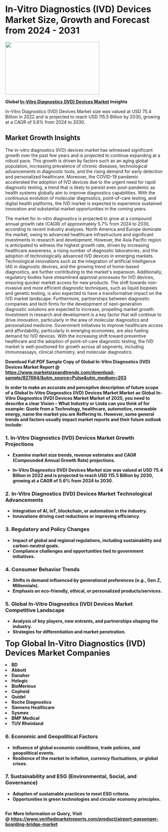 <H1>In-Vitro Diagnostics (IVD) Devices Market Size, Growth and Forecast from 2024 - 2031</H1><img class="aligncenter size-medium wp-image-584254" src="https://thirdeyenews.in/wp-content/uploads/2024/09/Global-Market-Research-300x168.jpeg" alt="" width="300" height="168" /><p><strong>Global&nbsp;<a href="https://www.marketsizeandtrends.com/download-sample/827664/&amp;utm_source=Pulse&amp;utm_medium=203">In-Vitro Diagnostics (IVD) Devices Market</a> Insights</strong></p><p>In-Vitro Diagnostics (IVD) Devices Market size was valued at USD 75.4 Billion in 2022 and is projected to reach USD 115.5 Billion by 2030, growing at a CAGR of 5.6% from 2024 to 2030.</p><p><h2>Market Growth Insights</h2> <p>The in-vitro diagnostics (IVD) devices market has witnessed significant growth over the past few years and is projected to continue expanding at a robust pace. This growth is driven by factors such as an aging global population, increasing prevalence of chronic diseases, technological advancements in diagnostic tools, and the rising demand for early detection and personalized healthcare. Moreover, the COVID-19 pandemic accelerated the adoption of IVD devices due to the urgent need for rapid diagnostic testing, a trend that is likely to persist even post-pandemic as health systems globally aim to improve diagnostics capabilities. With the continuous evolution of molecular diagnostics, point-of-care testing, and digital health platforms, the IVD market is expected to experience sustained innovation and substantial market opportunities in the coming years.</p> <p><strong></strong></p> <p>The market for in-vitro diagnostics is projected to grow at a compound annual growth rate (CAGR) of approximately 5.7% from 2024 to 2030, according to recent industry analyses. North America and Europe dominate the market, owing to advanced healthcare infrastructure and significant investments in research and development. However, the Asia Pacific region is anticipated to witness the highest growth rate, driven by increasing healthcare awareness, a rising number of diagnostic laboratories, and the adoption of technologically advanced IVD devices in emerging markets. Technological innovations such as the integration of artificial intelligence (AI) in diagnostic devices, and the growing trend of home-based diagnostics, are further contributing to the market's expansion. Additionally, regulatory bodies have streamlined approval processes for IVD devices, ensuring quicker market access for new products. The shift towards non-invasive and more efficient diagnostic techniques, such as liquid biopsies and genetic testing, is also expected to have a transformative impact on the IVD market landscape. Furthermore, partnerships between diagnostic companies and tech firms for the development of next-generation diagnostic solutions are expected to increase, propelling market growth. Investment in research and development is a key factor that will continue to drive innovation, particularly in the area of molecular diagnostics and personalized medicine. Government initiatives to improve healthcare access and affordability, particularly in emerging economies, are also fueling demand for IVD devices. With the increasing shift toward preventive healthcare and the adoption of point-of-care diagnostic testing, the IVD market is well-positioned for growth across all segments, including immunoassays, clinical chemistry, and molecular diagnostics.</p> <p><strong></p><p><span class=""><strong>Download Full PDF Sample Copy of Global In-Vitro Diagnostics (IVD) Devices Market Report</strong> @ <a href="https://www.marketsizeandtrends.com/download-sample/827664/&amp;utm_source=Pulse&amp;utm_medium=203" target="_blank">https://www.marketsizeandtrends.com/download-sample/827664/&amp;utm_source=Pulse&amp;utm_medium=203</a></span></p><p>In order to make an accurate and perceptive description of future scope of a Global&nbsp;In-Vitro Diagnostics (IVD) Devices Market Market as Global&nbsp;In-Vitro Diagnostics (IVD) Devices Market Market of 2025, you need to describe a clear Vision &ndash; What Industry or Linda can you think of for example: Quote from a Technology, healthcare, automotive, renewable energy, name the market you are Reffering to. However, some general trends and factors usually impact market reports and their future outlook include:</p><h3>1.&nbsp;<strong>In-Vitro Diagnostics (IVD) Devices Market Growth Projections</strong></h3><ul><li>Examine market size trends, revenue estimates and CAGR (Compounded Annual Growth Rate) projections.</li><li><p>In-Vitro Diagnostics (IVD) Devices Market size was valued at USD 75.4 Billion in 2022 and is projected to reach USD 115.5 Billion by 2030, growing at a CAGR of 5.6% from 2024 to 2030.</p></li></ul><h3>2.&nbsp;<strong>In-Vitro Diagnostics (IVD) Devices Market Technological Advancements</strong></h3><ul><li>Integration of AI, IoT, blockchain, or automation in the industry.</li><li>Innovations driving cost reductions or improving efficiency.</li></ul><h3>3.&nbsp;<strong>Regulatory and Policy Changes</strong></h3><ul><li>Impact of global and regional regulations, including sustainability and carbon-neutral goals.</li><li>Compliance challenges and opportunities tied to government initiatives.</li></ul><h3>4.&nbsp;<strong>Consumer Behavior Trends</strong></h3><ul><li>Shifts in demand influenced by generational preferences (e.g., Gen Z, Millennials).</li><li>Emphasis on eco-friendly, ethical, or personalized products/services.</li></ul><h3>5.&nbsp;<strong>Global In-Vitro Diagnostics (IVD) Devices Market Competitive Landscape</strong></h3><ul><li>Analysis of key players, new entrants, and partnerships shaping the industry.</li><li>Strategies for differentiation and market penetration.</li></ul><p data-pm-slice="1 1 []"><span style="color: inherit; font-family: inherit; font-size: 25px;">Top Global In-Vitro Diagnostics (IVD) Devices Market Companies</span></p><div class="" data-test-id=""><p><li>BD</li><li> Abbott</li><li> Danaher</li><li> Hologic</li><li> BioMerieux</li><li> Cepheid</li><li> Quidel</li><li> Roche Diagnostics</li><li> Siemens Healthcare</li><li> Sysmex</li><li> BMP Medical</li><li> TUV Rheinland</li></p></div><h3>6.&nbsp;<strong>Economic and Geopolitical Factors</strong></h3><ul><li>Influence of global economic conditions, trade policies, and geopolitical events.</li><li>Resilience of the market to inflation, currency fluctuations, or global crises.</li></ul><h3>7.&nbsp;<strong>Sustainability and ESG (Environmental, Social, and Governance)</strong></h3><ul><li>Adoption of sustainable practices to meet ESG criteria.</li><li>Opportunities in green technologies and circular economy principles.</li></ul><h2><strong style="font-size: 14px;">For More Information or Query, Visit @&nbsp;</strong><a style="background-color: #ffffff; font-size: 14px;" href="https://www.marketsizeandtrends.com/report/in-vitro-diagnostics-ivd-devices-market/" target="_blank">https://www.verifiedmarketreports.com/product/airport-passenger-boarding-bridge-market</a></h2>
